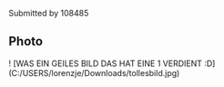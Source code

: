 Submitted by 108485

## Photo
! [WAS EIN GEILES BILD DAS HAT EINE 1 VERDIENT :D] (C:/USERS/lorenzje/Downloads/tollesbild.jpg)
